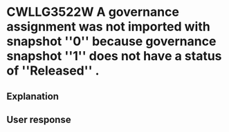 # CWLLG3522W A governance assignment was not imported with snapshot ''0'' because governance snapshot ''1'' does not have a status of ''Released'' .

## Explanation

## User response